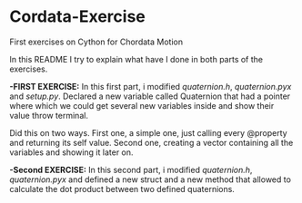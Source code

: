 # Cordata-Exercise
First exercises on Cython for Chordata Motion

In this README I try to explain what have I done in both parts of the exercises.

**-FIRST EXERCISE:** In this first part, i modified _quaternion.h_, _quaternion.pyx_ and _setup.py_. Declared a new variable called Quaternion that had a pointer where which we could get several new variables inside and show their value throw terminal. 

Did this on two ways. First one, a simple one, just calling every @property and returning its self value. Second one, creating a vector containing all the variables and showing it later on.

**-Second EXERCISE:** In this second part, i modified _quaternion.h_, _quaternion.pyx_ and defined a new struct and a new method that allowed to calculate the dot product between two defined quaternions.
